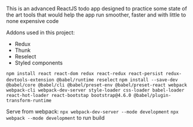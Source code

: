 This is an advanced ReactJS todo app designed to practice some state of the art tools that would help the app run smoother, faster and with little to none expensive code

Addons used in this project:

- Redux
- Thunk
- Reselect
- Styled components

`npm install react react-dom redux react-redux react-persist redux-devtools-extension @babel/runtime reselect`
`npm install --save-dev @babel/core @babel/cli @babel/preset-env @babel/preset-react webpack webpack-cli webpack-dev-server style-loader css-loader babel-loader react-hot-loader react-bootstap bootstrap@4.6.0 @babel/plugin-transform-runtime`

Serve from webpack:
`npx webpack-dev-server --mode development`
`npx webpack --mode development` to run build
